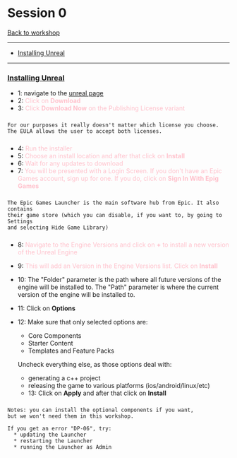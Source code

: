 # Session 0
[Back to workshop](https://github.com/Bleeck/UE_Workshop)

--- 

* [Installing Unreal](https://github.com/Bleeck/UE_Workshop/blob/main/Session_1.md#creating-a-new-project)
---
### [Installing Unreal](https://github.com/Bleeck/UE_Workshop/blob/main/Session_1.md)
  - 1: navigate to the [unreal page](https://www.unrealengine.com/)
  - 2: <span style ="color:pink"> Click on **Download** </span>
  - 3: <span style ="color:pink"> Click **Download Now** on the Publishing License variant</span>

###

    For our purposes it really doesn't matter which license you choose.
    The EULA allows the user to accept both licenses.

###


  - 4: <span style = "color:pink"> Run the installer</span>
  - 5: <span style = "color:pink"> Choose an install location and after that click on **Install**</span>
  - 6: <span style = "color:pink"> Wait for any updates to download</span>
  - 7: <span style = "color:pink"> You will be presented with a Login Screen. If you don't have an Epic Games account, sign up for one. If you do, click on **Sign In With Epig Games** </span>

###

    The Epic Games Launcher is the main software hub from Epic. It also contains  
    their game store (which you can disable, if you want to, by going to Settings
    and selecting Hide Game Library)

###

  - 8: <span style = "color:pink"> Navigate to the Engine Versions and click on  **+**  to install a new version of the Unreal Engine</span>
  - 9: <span style = "color:pink"> This will add an Version in the Engine Versions list. Click on **Install**</span>
  - 10: The "Folder" parameter is the path where all future versions of the engine will be installed to. The "Path" parameter is where the current version of the engine will be installed to.
  - 11: Click on **Options**
  - 12: Make sure that only selected options are:
      * Core Components
      * Starter Content
      * Templates and Feature Packs

      Uncheck everything else, as those options deal with:
      * generating a c++ project
      * releasing the game to various platforms (ios/android/linux/etc)
    - 13: Click on **Apply** and after that click on **Install**

###

    Notes: you can install the optional components if you want,
    but we won't need them in this workshop.

    If you get an error "DP-06", try:
      * updating the Launcher
      * restarting the Launcher
      * running the Launcher as Admin
